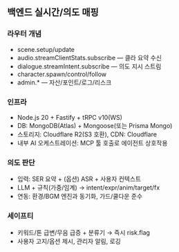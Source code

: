 ## 백엔드 실시간/의도 매핑

### 라우터 개념
- scene.setup/update
- audio.streamClientStats.subscribe — 클라 요약 수신
- dialogue.streamIntent.subscribe — 의도 지시 스트림
- character.spawn/control/follow
- admin.* — 자산/포인트/로그/리스크

### 인프라
- Node.js 20 + Fastify + tRPC v10(WS)
- DB: MongoDB(Atlas) + Mongoose(또는 Prisma Mongo)
- 스토리지: Cloudflare R2(S3 호환), CDN: Cloudflare
- 내부 AI 오케스트레이션: MCP 툴 호출로 에이전트 상호작용

### 의도 판단
- 입력: SER 요약 + (옵션) ASR + 사용자 컨텍스트
- LLM + 규칙(가중/임계) → intent/expr/anim/target/fx
- 연동: 환경/BGM 엔진과 동기화, 가드/쿨다운 준수

### 세이프티
- 키워드/톤 급변/무음 급증 + 분류기 → 즉시 risk.flag
- 사용자 고지/옵션 제시, 관리자 알림, 로깅
